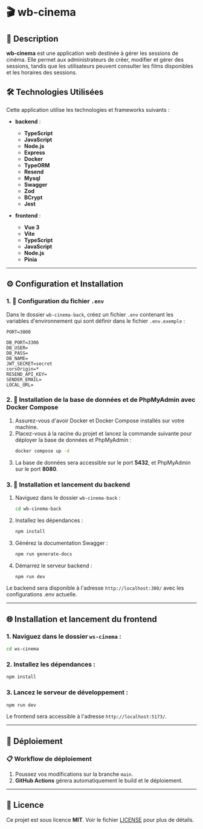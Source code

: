 # 🎬 **wb-cinema**

## 📝 **Description**
**wb-cinema** est une application web destinée à gérer les sessions de cinéma. Elle permet aux administrateurs de créer, modifier et gérer des sessions, tandis que les utilisateurs peuvent consulter les films disponibles et les horaires des sessions.

## 🛠 **Technologies Utilisées**
Cette application utilise les technologies et frameworks suivants :
- **backend** :
  - **TypeScript**
  - **JavaScript**
  - **Node.js**
  - **Express**
  - **Docker**
  - **TypeORM**
  - **Resend**
  - **Mysql**
  - **Swagger**
  - **Zod**
  - **BCrypt**
  - **Jest**


- **frontend** :
  - **Vue 3**
  - **Vite**
  - **TypeScript**
  - **JavaScript**
  - **Node.js**
  - **Pinia**




---

## ⚙️ **Configuration et Installation**

### 1. 📄 **Configuration du fichier `.env`**
Dans le dossier `wb-cinema-back`, créez un fichier `.env` contenant les variables d'environnement qui sont définir dans le fichier `.env.exemple` :
```env
PORT=3000

DB_PORT=3306
DB_USER=
DB_PASS=
DB_NAME=
JWT_SECRET=secret
corsOrigin=*
RESEND_API_KEY=
SENDER_EMAIL=
LOCAL_URL=
```

### 2. 🐋 **Installation de la base de données et de PhpMyAdmin avec Docker Compose**
1. Assurez-vous d'avoir Docker et Docker Compose installés sur votre machine.
2. Placez-vous à la racine du projet et lancez la commande suivante pour déployer la base de données et PhpMyAdmin :
   ```sh
   docker compose up -d
   ```
3. La base de données sera accessible sur le port **5432**, et PhpMyAdmin sur le port **8080**.

### 3. 🔧 **Installation et lancement du backend**
1. Naviguez dans le dossier `wb-cinema-back` :
   ```sh
   cd wb-cinema-back
   ```

2. Installez les dépendances :
   ```sh
   npm install
   ```

3. Générez la documentation Swagger :
   ```sh
   npm run generate-docs
   ```

4. Démarrez le serveur backend :
   ```sh
   npm run dev
   ```
Le backend sera disponible à l'adresse `http://localhost:300/` avec les configurations .env actuelle.

---

## 🌐 **Installation et lancement du frontend**

### 1. Naviguez dans le dossier `ws-cinema` :
```sh
cd ws-cinema
```

### 2. Installez les dépendances :
```sh
npm install
```

### 3. Lancez le serveur de développement :
```sh
npm run dev
```
Le frontend sera accessible à l'adresse `http://localhost:5173/`.

---

## 🚀 **Déploiement**

### 📋 **Workflow de déploiement**
1. Poussez vos modifications sur la branche `main`.
2. **GitHub Actions** gérera automatiquement le build et le déploiement.

---

## 📄 **Licence**

Ce projet est sous licence **MIT**. Voir le fichier [LICENSE](LICENSE) pour plus de détails.

